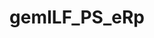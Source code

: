 ---
title: gemILF_PS_eRp
linkTitle: gemILF_PS_eRp
description: >
  Implementierungsleitfaden Prim&auml;rsysteme – E-Rezept
---